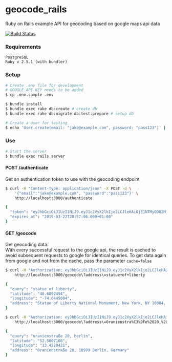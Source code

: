 # geocode_rails

Ruby on Rails example API for geocoding based on google maps api data

[![Build Status](https://travis-ci.com/skamsie/rails_geocode.svg?branch=master)](https://travis-ci.com/skamsie/rails_geocode/branches)


### Requirements

```
PostgreSQL
Ruby v 2.5.1 (with bundler)
```

### Setup

```bash
# Create .env file for development
# GOOGLE_API_KEY needs to be added
$ cp .env.sample .env

$ bundle install
$ bundle exec rake db:create # create db
$ bundle exec rake db:migrate db:test:prepare # setup db

# Create a user for testing
$ echo 'User.create(email: "jake@example.com", password: "pass123")' | bundle exec rails c
```

### Use

```bash
# Start the server
$ bundle exec rails server
```


####  POST /authenticate

Get an authentication token to use with the geocoding endpoint
```bash
$ curl -H "Content-Type: application/json" -X POST -d \
    '{"email":"jake@example.com", "password":"pass123"}' \
    http://localhost:3000/authenticate

{
  "token": "eyJhbGciOiJIUzI1NiJ9.eyJ1c2VyX2lkIjo2LCJleHAiOjE1NTMyODQ2MjZ9.xmAvR42Z-KNINRKBB0VTX",
  "expires_at": "2019-03-22T20:57:06.000+01:00"
}
```

#### GET /geocode

Get geocoding data.  
With every successful request to the google api, the result is cached to avoid subsequent requests to google for identical queries. To get data again from google and not from the cache, pass the parameter `cache=false`
```bash
$ curl -H "Authorization: eyJhbGciOiJIUzI1NiJ9.eyJ1c2VyX2lkIjo2LCJleHAiOjE1NTMyODQ2MjZ9.xmAvR42Z-KNINRKBB0VTX" \
    http://localhost:3000/geocode\?address\=statue+of+liberty

{
  "query": "statue of liberty",
  "latitude": "40.6892494",
  "longitude": "-74.0445004",
  "address": "Statue of Liberty National Monument, New York, NY 10004, USA"
}

$ curl -H "Authorization: eyJhbGciOiJIUzI1NiJ9.eyJ1c2VyX2lkIjo2LCJleHAiOjE1NTMyODQ2MjZ9.xmAvR42Z-KNINRKBB0VTX" \
    http://localhost:3000/geocode\?address\=Oranienstra%C3%9Fe%2020,%20Berlin\&cache\=false

{
  "query": "oranienstraße 20, berlin",
  "latitude": "52.5007108",
  "longitude": "13.4220421",
  "address": "Oranienstraße 20, 10999 Berlin, Germany"
}

```

